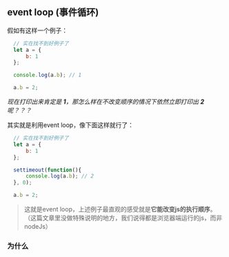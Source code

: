 ## event loop (事件循环)

假如有这样一个例子：

```js
  // 实在找不到好例子了
  let a = {
	  b: 1
  };

  console.log(a.b); // 1

  a.b = 2;
```

*现在打印出来肯定是 **1**，那怎么样在不改变顺序的情况下依然立即打印出 **2** 呢？？？*


其实就是利用event loop，像下面这样就行了：

```js
  // 实在找不到好例子了
  let a = {
	  b: 1
  };

  settimeout(function(){
	  console.log(a.b); // 2
  }, 0);

  a.b = 2;
```

> 
> 这就是event loop，上述例子最直观的感受就是**它能改变js的执行顺序**。（这篇文章里没做特殊说明的地方，我们说得都是浏览器端运行的js，而非nodeJs）
> 

### 为什么

